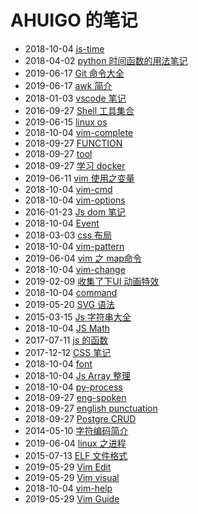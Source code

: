 # AHUIGO 的笔记
- 2018-10-04 [js-time](/b/ria/js-time) 
- 2018-04-02 [python 时间函数的用法笔记](/b/py/py-time) 
- 2019-06-17 [Git 命令大全](/b/git/git-) 
- 2019-06-17 [awk 简介](/b/c/ops-awk) 
- 2018-01-03 [vscode 笔记](/b/vsc/vsc-) 
- 2016-09-27 [Shell 工具集合](/b/c/shell-tool) 
- 2019-06-15 [linux os](/b/c/linux-os) 
- 2018-10-04 [vim-complete](/b/vim/vim-complete) 
- 2018-09-27 [FUNCTION](/b/db/postgre-ddl) 
- 2018-09-27 [tool](/b/c/ops-user) 
- 2018-09-27 [学习 docker](/b/arch/arch-docker) 
- 2019-06-11 [vim 使用之变量](/b/vim/vim-var) 
- 2018-10-04 [vim-cmd](/b/vim/vim-cmd) 
- 2018-10-04 [vim-options](/b/vim/vim-options) 
- 2016-01-23 [Js dom 笔记](/b/ria/js-dom) 
- 2018-10-04 [Event](/b/ria/js-dom-event) 
- 2018-03-03 [css 布局](/b/ria/js-css-layout) 
- 2018-10-04 [vim-pattern](/b/vim/vim-pattern) 
- 2019-06-04 [vim 之 map命令](/b/vim/vim-map) 
- 2018-10-04 [vim-change](/b/vim/vim-change) 
- 2019-02-09 [收集了下UI 动画特效](/b/ui/ui-animation) 
- 2018-10-04 [command](/b/ria/node-npm) 
- 2019-05-20 [SVG 语法](/b/ria/js-svg) 
- 2015-03-15 [Js 字符串大全](/b/ria/js-str) 
- 2018-10-04 [JS Math](/b/ria/js-math) 
- 2017-07-11 [js 的函数](/b/ria/js-func) 
- 2017-12-12 [CSS 笔记](/b/ria/js-css) 
- 2018-10-04 [font](/b/ria/js-css-font) 
- 2018-10-04 [Js Array 整理](/b/ria/js-array) 
- 2018-10-04 [py-process](/b/py/py-process) 
- 2018-09-27 [eng-spoken](/b/eng/eng-spoken) 
- 2018-09-27 [english punctuation](/b/eng/eng-punctuation) 
- 2018-09-27 [Postgre CRUD](/b/db/postgre-crud) 
- 2014-05-10 [字符编码简介](/b/code/code-character) 
- 2019-06-04 [linux 之进程](/b/c/ops-process) 
- 2015-07-13 [ELF 文件格式](/b/c/as-elf) 
- 2019-05-29 [Vim Edit](/b/vim/vim-edit) 
- 2019-05-29 [Vim visual](/b/vim/vim-visual) 
- 2018-10-04 [vim-help](/b/vim/vim-help) 
- 2019-05-29 [Vim Guide](/b/vim/vim-guide) 
